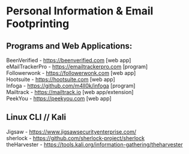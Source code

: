 
# Personal Information & Email Footprinting

## Programs and Web Applications:

BeenVerified - https://beenverified.com [web app]  
eMailTrackerPro - https://emailtrackerpro.com [program]  
Followerwonk - https://followerwonk.com [web app]  
Hootsuite - https://hootsuite.com [web app]  
Infoga - https://github.com/m4ll0k/infoga [program]  
Mailtrack - https://mailtrack.io [web app/extension]  
PeekYou - https://peekyou.com [web app]  


## Linux CLI // Kali  

Jigsaw - https://www.jigsawsecurityenterprise.com/  
sherlock - https://github.com/sherlock-project/sherlock  
theHarvester - https://tools.kali.org/information-gathering/theharvester  
